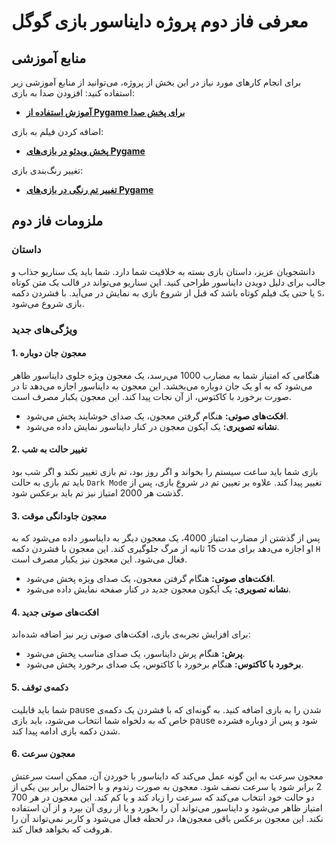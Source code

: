 # معرفی فاز دوم پروژه دایناسور بازی گوگل

## منابع آموزشی
برای انجام کارهای مورد نیاز در این بخش از پروژه، می‌توانید از منابع آموزشی زیر استفاده کنید:
افزودن صدا به بازی:
  - **[آموزش استفاده از Pygame برای پخش صدا](https://realpython.com/pygame-a-primer/#sound-effects)**

اضافه کردن فیلم به بازی:
  - **[پخش ویدئو در بازی‌های Pygame](https://stackoverflow.com/questions/4183208/can-i-play-a-video-file-in-pygame-if-so-how)**

تغییر رنگ‌بندی بازی:
  - **[تغییر تم رنگی در بازی‌های Pygame](https://stackoverflow.com/questions/25572059/how-can-i-change-the-color-of-my-sprite-in-pygame)**

## ملزومات فاز دوم

### داستان
دانشجویان عزیز، داستان بازی بسته به خلاقیت شما دارد. شما باید یک سناریو جذاب و جالب برای دلیل دویدن دایناسور طراحی کنید. این سناریو می‌تواند در قالب یک متن کوتاه یا حتی یک فیلم کوتاه باشد که قبل از شروع بازی به نمایش در می‌آید. با فشردن دکمه `S`، بازی شروع می‌شود.

### ویژگی‌های جدید

#### 1. معجون جان دوباره
هنگامی که امتیاز شما به مضارب 1000 می‌رسد، یک معجون ویژه جلوی دایناسور ظاهر می‌شود که به او یک جان دوباره می‌بخشد. این معجون به دایناسور اجازه می‌دهد تا در صورت برخورد با کاکتوس، از آن نجات پیدا کند. این معجون یکبار مصرف است.

- **افکت‌های صوتی:** هنگام گرفتن معجون، یک صدای خوشایند پخش می‌شود.
- **نشانه تصویری:** یک آیکون معجون در کنار دایناسور نمایش داده می‌شود.

#### 2. تغییر حالت به شب
بازی شما باید ساعت سیستم را بخواند و اگر روز بود، تم بازی تغییر نکند و اگر شب بود باید تم بازی به حالت 
`Dark Mode`
تغییر پیدا کند. علاوه بر تعیین تم در شروع بازی، پس از گذشت هر 2000 امتیاز نیز تم باید برعکس شود.


#### 3. معجون جاودانگی موقت
پس از گذشتن از مضارب امتیاز 4000، یک معجون دیگر به دایناسور داده می‌شود که به او اجازه می‌دهد برای مدت 15 ثانیه از مرگ جلوگیری کند. این معجون با فشردن دکمه `H` فعال می‌شود. این معجون نیز یکبار مصرف است.

- **افکت‌های صوتی:** هنگام گرفتن معجون، یک صدای ویژه پخش می‌شود.
- **نشانه تصویری:** یک آیکون معجون جدید در کنار صفحه نمایش داده می‌شود.

#### 4. افکت‌های صوتی جدید
برای افزایش تجربه‌ی بازی، افکت‌های صوتی زیر نیز اضافه شده‌اند:

- **پرش:** هنگام پرش دایناسور، یک صدای مناسب پخش می‌شود.
- **برخورد با کاکتوس:** هنگام برخورد با کاکتوس، یک صدای برخورد پخش می‌شود.

#### 5. دکمه‌ی توقف

شما باید قابلیت
pause
شدن را به بازی اضافه کنید. به گونه‌ای که با فشردن یک دکمه‌ی خاص که به دلخواه شما انتخاب می‌شود، باید بازی pause شود
و پس از دوباره فشرده شدن دکمه بازی ادامه پیدا کند.

#### 6. معجون سرعت
معجون سرعت به این گونه عمل می‌کند که دایناسور با خوردن آن، ممکن است سرعتش 2 برابر شود یا سرعت نصف شود. معجون به صورت رندوم و با احتمال برابر بین یکی از دو حالت خود انتخاب می‌کند که سرعت را زیاد کند و یا کم کند.
این معجون در هر 700 امتیاز ظاهر می‌شود و دایناسور می‌تواند آن را بخورد و یا از روی آن بپرد و از آن استفاده نکند. این معجون برعکس باقی معجون‌ها، در لحظه فعال می‌شود و کاربر نمی‌تواند آن را هروقت که بخواهد فعال کند.
